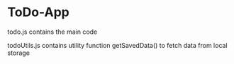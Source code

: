 # ToDo-App

todo.js contains the main code

todoUtils.js contains utility function getSavedData() to fetch data from local storage
